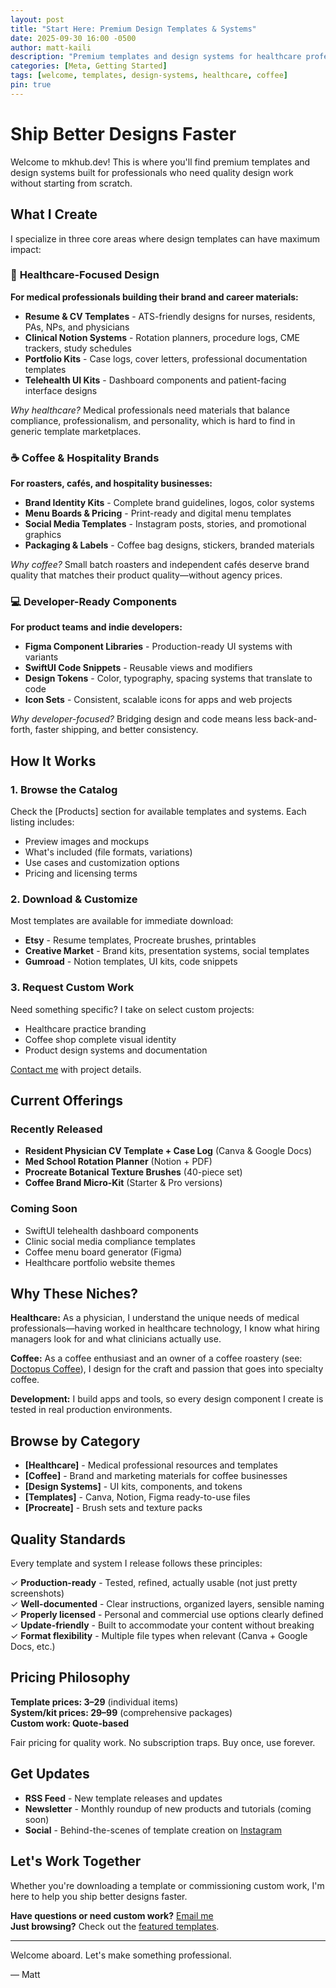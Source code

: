 ```yaml
---
layout: post
title: "Start Here: Premium Design Templates & Systems"
date: 2025-09-30 16:00 -0500
author: matt-kaili
description: "Premium templates and design systems for healthcare professionals, coffee brands, and product teams. Ship better designs, faster with ready-to-use assets."
categories: [Meta, Getting Started]
tags: [welcome, templates, design-systems, healthcare, coffee]
pin: true
---
```


# Ship Better Designs Faster

Welcome to mkhub.dev! This is where you'll find premium templates and design systems built for professionals who need quality design work without starting from scratch.

## What I Create

I specialize in three core areas where design templates can have maximum impact:

### 🏥 **Healthcare-Focused Design**
**For medical professionals building their brand and career materials:**

- **Resume & CV Templates** - ATS-friendly designs for nurses, residents, PAs, NPs, and physicians
- **Clinical Notion Systems** - Rotation planners, procedure logs, CME trackers, study schedules
- **Portfolio Kits** - Case logs, cover letters, professional documentation templates
- **Telehealth UI Kits** - Dashboard components and patient-facing interface designs

*Why healthcare?* Medical professionals need materials that balance compliance, professionalism, and personality, which is hard to find in generic template marketplaces.

### ☕ **Coffee & Hospitality Brands**
**For roasters, cafés, and hospitality businesses:**

- **Brand Identity Kits** - Complete brand guidelines, logos, color systems
- **Menu Boards & Pricing** - Print-ready and digital menu templates
- **Social Media Templates** - Instagram posts, stories, and promotional graphics
- **Packaging & Labels** - Coffee bag designs, stickers, branded materials

*Why coffee?* Small batch roasters and independent cafés deserve brand quality that matches their product quality—without agency prices.

### 💻 **Developer-Ready Components**
**For product teams and indie developers:**

- **Figma Component Libraries** - Production-ready UI systems with variants
- **SwiftUI Code Snippets** - Reusable views and modifiers
- **Design Tokens** - Color, typography, spacing systems that translate to code
- **Icon Sets** - Consistent, scalable icons for apps and web projects

*Why developer-focused?* Bridging design and code means less back-and-forth, faster shipping, and better consistency.

## How It Works

### 1. **Browse the Catalog**
Check the [Products] section for available templates and systems. Each listing includes:
- Preview images and mockups
- What's included (file formats, variations)
- Use cases and customization options
- Pricing and licensing terms

### 2. **Download & Customize**
Most templates are available for immediate download:
- **Etsy** - Resume templates, Procreate brushes, printables
- **Creative Market** - Brand kits, presentation systems, social templates  
- **Gumroad** - Notion templates, UI kits, code snippets

### 3. **Request Custom Work**
Need something specific? I take on select custom projects:
- Healthcare practice branding
- Coffee shop complete visual identity
- Product design systems and documentation

[Contact me](mailto:matt@mkhub.dev) with project details.

## Current Offerings

### Recently Released
- **Resident Physician CV Template + Case Log** (Canva & Google Docs)
- **Med School Rotation Planner** (Notion + PDF)
- **Procreate Botanical Texture Brushes** (40-piece set)
- **Coffee Brand Micro-Kit** (Starter & Pro versions)

### Coming Soon
- SwiftUI telehealth dashboard components
- Clinic social media compliance templates
- Coffee menu board generator (Figma)
- Healthcare portfolio website themes

## Why These Niches?

**Healthcare:** As a physician, I understand the unique needs of medical professionals—having worked in healthcare technology, I know what hiring managers look for and what clinicians actually use.

**Coffee:** As a coffee enthusiast and an owner of a coffee roastery (see: [Doctopus Coffee](https://doctopuscoffee.com)), I design for the craft and passion that goes into specialty coffee.

**Development:** I build apps and tools, so every design component I create is tested in real production environments.

## Browse by Category

- **[Healthcare]** - Medical professional resources and templates
- **[Coffee]** - Brand and marketing materials for coffee businesses  
- **[Design Systems]** - UI kits, components, and tokens
- **[Templates]** - Canva, Notion, Figma ready-to-use files
- **[Procreate]** - Brush sets and texture packs

## Quality Standards

Every template and system I release follows these principles:

✓ **Production-ready** - Tested, refined, actually usable (not just pretty screenshots)  
✓ **Well-documented** - Clear instructions, organized layers, sensible naming  
✓ **Properly licensed** - Personal and commercial use options clearly defined  
✓ **Update-friendly** - Built to accommodate your content without breaking  
✓ **Format flexibility** - Multiple file types when relevant (Canva + Google Docs, etc.)

## Pricing Philosophy

**Template prices: $3–$29** (individual items)  
**System/kit prices: $29–$99** (comprehensive packages)  
**Custom work: Quote-based**

Fair pricing for quality work. No subscription traps. Buy once, use forever.

## Get Updates

- **RSS Feed** - New template releases and updates
- **Newsletter** - Monthly roundup of new products and tutorials (coming soon)
- **Social** - Behind-the-scenes of template creation on [Instagram](https://instagram.com/mkhub.dev)

## Let's Work Together

Whether you're downloading a template or commissioning custom work, I'm here to help you ship better designs faster.

**Have questions or need custom work?** [Email me](mailto:matt@mkhub.dev)  
**Just browsing?** Check out the [featured templates](/portfolio/).

---

Welcome aboard. Let's make something professional.

— Matt
